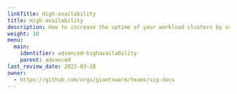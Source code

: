 ```yaml
---
linkTitle: High-availability
title: High-availability
description: How to increase the uptime of your workload clusters by using multiple availability zones for worker nodes, or using control plane nodes in several availability zones.
weight: 30
menu:
  main:
    identifier: advanced-highavailability
    parent: advanced
last_review_date: 2023-03-28
owner:
  - https://github.com/orgs/giantswarm/teams/sig-docs
---
```

